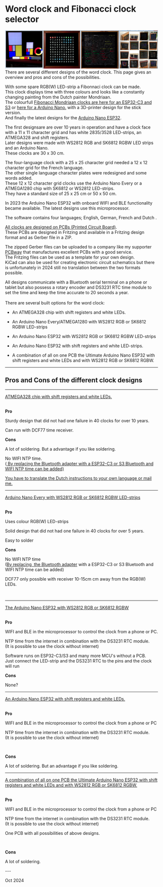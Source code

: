 
<h1 class="auto-style3">Word clock and Fibonacci clock selector</h1>


<img alt="Word clocks" longdesc="Word clocks" src="SelectorPics/Wordclock.jpg" ></a>
There are several different designs of the word clock. This page gives an overview and pros and cons of the possibilities.<br>

With some spare RGB(W) LED-strip a Fibonnaci clock can be made.<br>
This clock displays time with three colours and looks like a constantly changing painting from the Dutch painter Mondriaan.<br>
The colourfull [Fibonacci Mondriaan clocks are here for an ESP32-C3 and S3](https://github.com/ednieuw/Fibonacci-ESP32-C3-S3-Clock)
or [here for a Arduino Nano.](https://github.com/ednieuw/Fibonacci-Vierkantekokerklok) with a 3D-printer design for the stick version.<br>
And finally the latest designs for the [Arduino Nano ESP32](https://github.com/ednieuw/Fibonacci-Nano-ESP32-clock). 

The first designsare are over 10 years in operation and have a clock face with a 11 x 11 character grid and has white 2835/3528 LED-strips, an ATMEGA328 and shift registers.<br>
Later designs were made with WS2812 RGB and SK6812 RGBW LED strips and an Arduino Nano.<br>These clocks are 30 x 30 cm.

The four-language clock with a 25 x 25 character grid needed a 12 x 12 character grid for the French language.<br> 
The other single language character plates were redesigned and some words added. <br>
These 12 x 12 character grid clocks use the Arduino Nano Every or a ATMEGA1280 chip with SK6812 or WS2812 LED-strips.<br>
They have a standard size of 25 x 25 cm or 50 x 50 cm.

In 2023 the Arduino Nano ESP32 with onboard WIFI and BLE functionality became available. The latest designs use this microprocessor. 

The software contains four languages; English, German, French and Dutch .<br>

[All clocks are designed on PCBs (Printed Circuit Board)](https://github.com/ednieuw/NanoESP32PCB). <br>
These PCBs are designed in Fritzing and available in a Fritzing design format and as Gerber file in a ZIP.
	
The zipped Gerber files can be uploaded to a company like my supporter [PCBway](https://PCBWay.com) that manufactures excellent PCBs with a good service.<br>
The Fritzing files can be used as a template for your own design.<br>
KiCad can also be used for creating electronic circuit schematics but there is unfortunately in 2024 still no translation between the two formats possible.</p>

All designs communicate with a Bluetooth serial terminal on a phone or tablet but also possess a rotary encoder and DS3231 RTC time module to set the time and keep the time accurate to 20 seconds a year.<br><br>
There are several built options for the word clock:
<ul>
	<li>
	<p>An ATMEGA328 chip with shift registers and white LEDs.</p>
	</li>
	<li>
	<p>An Arduino Nano Every/ATMEGA1280 with WS2812 RGB or SK6812 RGBW LED-strips</p>
	</li>
	<li>
	<p>An Arduino Nano ESP32 with WS2812 RGB or SK6812 RGBW	LED-strips</p>
	</li>
	<li>
	<p>An Arduino Nano ESP32 with shift registers and white	LED-strips.</p>
	</li>
	<li>
	<p>A combination of all on one PCB the Ultimate Arduino Nano ESP32 with shift registers and white LEDs and with WS2812 RGB or SK6812 RGBW.</p>
	</li>

</ul>



<hr><H2>Pros and Cons of the different clock designs</H2>
<hr>
<a href="https://github.com/ednieuw/Woordklok-witte-LEDs">ATMEGA328 chip with shift registers and white LEDs.</a>
<br><br>
<p><strong>Pro</strong></p>
<p>Sturdy design that did not had one failure in 40 clocks for over 10 years.</p>
<p>Can run with DCF77 time receiver.</p>
<p><strong>Cons</strong></p>
<p>A lot of soldering. But a advantage if you like soldering.</p>
<p>No WIFI NTP time. <br>(<a href="https://github.com/ednieuw/ESP32SerialNTP-BLE-Clock">
By replacing the Bluetooth adapter with a ESP32-C3 or S3 Bluetooth and WIFI NTP time can be added)

You have to translate the Dutch instructions to your own language or mail me.

<hr>
<a href="https://github.com/ednieuw/Word-Colour-Clock-SK6812-WS2812">Arduino Nano Every with WS2812 RGB or SK6812 RGBW LED-strips</a>
<br><br>
<p><strong>Pro</strong></p>
<p>Uses colour RGB(W) LED-strips</p>
<p>Solid design that did not had one failure in 40 clocks for over 5 years.</p>
<p>Easy to solder</p>
<p><strong>Cons</strong></p>
<p>No WIFI NTP time<br>(<a href="https://github.com/ednieuw/ESP32SerialNTP-BLE-Clock">By 
replacing&nbsp; the Bluetooth adapter</a> with a ESP32-C3 or S3 Bluetooth and 
WIFI NTP time can be added) </p>
<p>DCF77 only possible with receiver 10-15cm cm away from the RGB(W) LEDs.</p>
<p>&nbsp;</p>
<hr>

<a href="https://github.com/ednieuw/Arduino-ESP32-Nano-Wordclock">The Arduino Nano ESP32 with WS2812 RGB or SK6812 RGBW</a> 
<br><br>
<p><strong>Pro</strong></p>
<p>WIFI and BLE in the microprocessor to control the clock from a phone or PC.</p>
<p>NTP time from the internet in combination with the DS3231 RTC module.<br>(It 
is possible to use the clock without internet) </p>
<p>Software runs on ESP32-C3/S3 and many more MCU's without a PCB.<br>
Just connect the LED-strip and the DS3231 RTC to the pins and the clock will run<br></p>
<p><strong>Cons</strong></p>
<p>None?</p>

<hr>

<a href="https://github.com/ednieuw/ESP32ShiftregisterBWclock">An Arduino Nano ESP32 with shift registers and white LEDs.</a>
<br><br>
<p><strong>Pro</strong></p>
<p>WIFI and BLE in the microprocessor to control the clock from a phone or PC</p>
<p>NTP time from the internet in combination with the DS3231 RTC module.<br>(It is possible to use the clock without internet) </p>
<p>&nbsp;</p>
<p><strong>Cons</strong></p>
<p>A lot of soldering. But an advantage if you like soldering.</p>

<hr>

<a href="https://github.com/ednieuw/NanoESP32-BW-RGBW-clock">A combination of all on one PCB the Ultimate Arduino Nano ESP32 with shift registers and white LEDs and with WS2812 RGB or SK6812 RGBW.</a>
<br><br>
<p><strong>Pro</strong></p>
<p>WIFI and BLE in the microprocessor to control the clock from a phone or PC</p>
<p>NTP time from the internet in combination with the DS3231 RTC module.<br>(It is possible to use the clock without internet) </p>
<p>One PCB with all possibilities of above designs.</p>
<p>&nbsp;</p>
<p><strong>Cons</strong></p>
<p>A lot of soldering.</p>
---
<p>Oct 2024</p>


